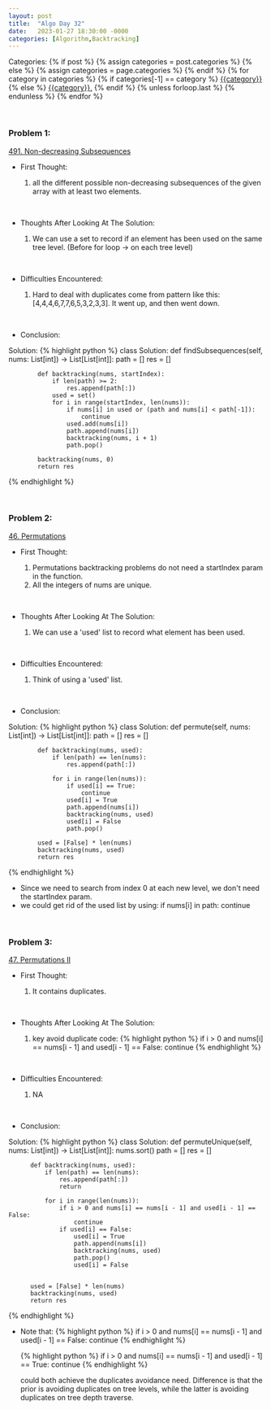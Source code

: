 ```yaml
---
layout: post
title:  "Algo Day 32"
date:   2023-01-27 18:30:00 -0000
categories: [Algorithm,Backtracking]
---
```


<div class="post-categories">
  Categories:
  {% if post %}
    {% assign categories = post.categories %}
  {% else %}
    {% assign categories = page.categories %}
  {% endif %}
  {% for category in categories %}
    {% if categories[-1] == category %}
        <a href="{{site.baseurl}}/categories/#{{category|slugize}}">{{category}}</a>
    {% else %}
        <a href="{{site.baseurl}}/categories/#{{category|slugize}}">{{category}},</a>
    {% endif %}
  {% unless forloop.last %}&nbsp;{% endunless %}
  {% endfor %}
</div>

&nbsp;


### Problem 1:

[491. Non-decreasing Subsequences](https://leetcode.com/problems/non-decreasing-subsequences/)

* First Thought:

  1. all the different possible non-decreasing subsequences of the given array with at least two elements.


&nbsp;

* Thoughts After Looking At The Solution:

  1. We can use a set to record if an element has been used on the same tree level. (Before for loop -> on each tree level)

&nbsp;

* Difficulties Encountered:

  1. Hard to deal with duplicates come from pattern like this: [4,4,4,6,7,7,6,5,3,2,3,3]. It went up, and then went down.

&nbsp;

* Conclusion:

Solution:
  {% highlight python %}
    class Solution:
        def findSubsequences(self, nums: List[int]) -> List[List[int]]:
            path = []
            res = []

            def backtracking(nums, startIndex):
                if len(path) >= 2:
                    res.append(path[:])
                used = set()
                for i in range(startIndex, len(nums)):
                    if nums[i] in used or (path and nums[i] < path[-1]):
                        continue
                    used.add(nums[i])
                    path.append(nums[i])
                    backtracking(nums, i + 1)
                    path.pop()

            backtracking(nums, 0)
            return res
  {% endhighlight %}

&nbsp;

### Problem 2:

[46. Permutations](https://leetcode.com/problems/permutations/)

* First Thought:

  1. Permutations backtracking problems do not need a startIndex param in the function.
  2. All the integers of nums are unique.

&nbsp;

* Thoughts After Looking At The Solution:

  1. We can use a 'used' list to record what element has been used.

&nbsp;

* Difficulties Encountered:

  1. Think of using a 'used' list.

&nbsp;

* Conclusion:

Solution:
  {% highlight python %}
    class Solution:
        def permute(self, nums: List[int]) -> List[List[int]]:
            path = []
            res = []

            def backtracking(nums, used):
                if len(path) == len(nums):
                    res.append(path[:])

                for i in range(len(nums)):
                    if used[i] == True:
                        continue
                    used[i] = True
                    path.append(nums[i])
                    backtracking(nums, used)
                    used[i] = False
                    path.pop()
            
            used = [False] * len(nums)
            backtracking(nums, used)
            return res
  {% endhighlight %}


* Since we need to search from index 0 at each new level, we don't need the startIndex param.
* we could get rid of the used list by using: if nums[i] in path: continue

&nbsp;

### Problem 3:

[47. Permutations II](https://leetcode.com/problems/permutations-ii/)

* First Thought:

  1. It contains duplicates.

&nbsp;

* Thoughts After Looking At The Solution:

  1. key avoid duplicate code:
  {% highlight python %}
    if i > 0 and nums[i] == nums[i - 1] and used[i - 1] == False:
      continue
  {% endhighlight %}

&nbsp;

* Difficulties Encountered:

  1. NA

&nbsp;

* Conclusion:

Solution:
  {% highlight python %}
    class Solution:
      def permuteUnique(self, nums: List[int]) -> List[List[int]]:
          nums.sort()
          path = []
          res = []

          def backtracking(nums, used):
              if len(path) == len(nums):
                  res.append(path[:])
                  return
              
              for i in range(len(nums)):
                  if i > 0 and nums[i] == nums[i - 1] and used[i - 1] == False:
                      continue
                  if used[i] == False:
                      used[i] = True
                      path.append(nums[i])
                      backtracking(nums, used)
                      path.pop()
                      used[i] = False
                  
          
          used = [False] * len(nums)
          backtracking(nums, used)
          return res
  {% endhighlight %}

* Note that:
  {% highlight python %}
    if i > 0 and nums[i] == nums[i - 1] and used[i - 1] == False:
      continue
  {% endhighlight %}

  {% highlight python %}
    if i > 0 and nums[i] == nums[i - 1] and used[i - 1] == True:
      continue
  {% endhighlight %}

  could both achieve the duplicates avoidance need. Difference is that the prior is avoiding duplicates on tree levels, while the latter is avoiding duplicates on tree depth traverse.

&nbsp;
